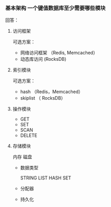### 基本架构 一个键值数据库至少需要哪些模块
回答：

1. 访问框架

   可选方案：

   - 网络访问框架 （Redis, Memcached）
   - 动态库访问 (RocksDB)

2. 索引模块

   可选方案：

   - hash （Redis，Memcached）
   - skiplist （ RocksDB）

3. 操作模块

   - GET
   - SET
   - SCAN
   - DELETE

4. 存储模块

   内存 磁盘

   - 数据类型

     STRING LIST HASH SET 

   - 分配器
   - 持久化


